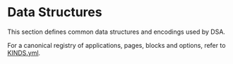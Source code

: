 # Data Structures

This section defines common data structures and encodings used by DSA.

For a canonical registry of applications, pages, blocks and options, refer to [KINDS.yml](https://github.com/ryankurte/dsf-proto/tree/master/KINDS.yml).

